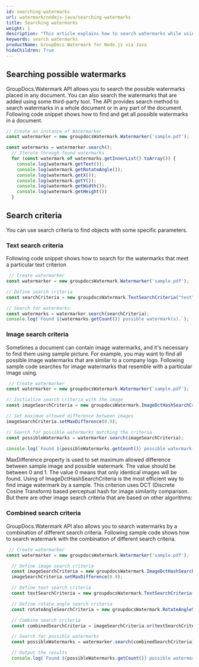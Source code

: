 ```yaml
---
id: searching-watermarks
url: watermark/nodejs-java/searching-watermarks
title: Searching watermarks
weight: 1
description: "This article explains how to search watermarks while using GroupDocs. Watermarks API."
keywords: search watermarks
productName: GroupDocs.Watermark for Node.js via Java
hideChildren: True
---
```

## Searching possible watermarks

GroupDocs.Watermark API allows you to search the possible watermarks placed in any document. You can also search the watermarks that are added using some third-party tool.  The API provides search method to search watermarks in a whole document or in any part of the document. Following code snippet shows how to find and get all possible watermarks in a document.

```js
// Create an instance of Watermarker
const watermarker = new groupdocsWatermark.Watermarker('sample.pdf');

const watermarks = watermarker.search();
  // Iterate through found watermarks
  for (const watermark of watermarks.getInnerList().toArray()) {
    console.log(watermark.getText());
    console.log(watermark.getRotateAngle());
    console.log(watermark.getX());
    console.log(watermark.getY());
    console.log(watermark.getWidth());
    console.log(watermark.getHeight())
  }
```


## Search criteria

You can use search criteria to find objects with some specific parameters.

### Text search criteria

Following code snippet shows how to search for the watermarks that meet a particular text criterion

```js
 // Create watermarker
const watermarker = new groupdocsWatermark.Watermarker('sample.pdf');

// Define search criteria
const searchCriteria = new groupdocsWatermark.TextSearchCriteria("test", false);

// Search for watermarks
const watermarks = watermarker.search(searchCriteria);
console.log(`Found ${watermarks.getCount()} possible watermark(s).`);
```

### Image search criteria

Sometimes a document can contain image watermarks, and it's necessary to find them using sample picture. For example, you may want to find all possible image watermarks that are similar to a company logo. Following sample code searches for image watermarks that resemble with a particular image using.

```js
 // Create watermarker
const watermarker = new groupdocsWatermark.Watermarker('sample.pdf');

// Initialize search criteria with the image
const imageSearchCriteria = new groupdocsWatermark.ImageDctHashSearchCriteria('logo.png');

// Set maximum allowed difference between images
imageSearchCriteria.setMaxDifference(0.9);

// Search for possible watermarks matching the criteria
const possibleWatermarks = watermarker.search(imageSearchCriteria);

console.log(`Found ${possibleWatermarks.getCount()} possible watermark(s).`);
```

MaxDifference property is used to set maximum allowed difference between sample image and possible watermark. The value should be between 0 and 1. The value 0 means that only identical images will be found.
Using of ImageDctHashSearchCriteria is the most efficient way to find image watermark by a sample. This criterion uses DCT (Discrete Cosine Transform) based perceptual hash for image similarity comparison. But there are other image search criteria that are based on other algorithms:

### Combined search criteria

GroupDocs.Watermark API also allows you to search watermarks by a combination of different search criteria. Following sample code shows how to search watermark with the combination of different search criteria.

```js
 // Create watermarker
const watermarker = new groupdocsWatermark.Watermarker('sample.pdf');

  // Define image search criteria
  const imageSearchCriteria = new groupdocsWatermark.ImageDctHashSearchCriteria('logo.png');
  imageSearchCriteria.setMaxDifference(0.9);

  // Define text search criteria
  const textSearchCriteria = new groupdocsWatermark.TextSearchCriteria("Company Name");

  // Define rotate angle search criteria
  const rotateAngleSearchCriteria = new groupdocsWatermark.RotateAngleSearchCriteria(30, 60);

  // Combine search criteria
  const combinedSearchCriteria = imageSearchCriteria.or(textSearchCriteria).and(rotateAngleSearchCriteria);

  // Search for possible watermarks
  const possibleWatermarks = watermarker.search(combinedSearchCriteria);

  // Output the results
  console.log(`Found ${possibleWatermarks.getCount()} possible watermark(s).`);
```